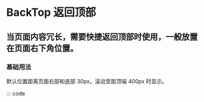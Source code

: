 # BackTop 返回顶部
当页面内容冗长，需要快捷返回顶部时使用，一般放置在页面右下角位置。
-----
### 基础用法
默认位置距离页面右部和底部 30px，滚动至距顶端 400px 时显示。

<template>
  <div>

  </div>
</template>

<script>
export default {
  data () {

  },
  methods: {

  }
}
</script>
::: code


